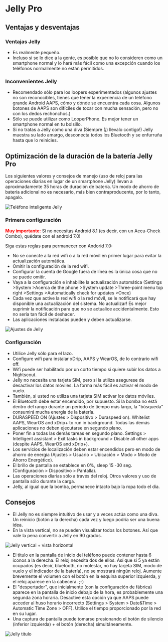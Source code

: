 # Jelly Pro

## Ventajas y desventajas

### Ventajas Jelly

* Es realmente pequeño.
* Incluso si se lo dice a la gente, es posible que no lo consideren como un smartphone normal y lo hará más fácil como una excepción cuando los teléfonos normalmente no están permitidos.

### Inconvenientes Jelly

* Recomendado sólo para los loopers experimentados (algunos ajustes no son reconocibles, tienes que tener la experiencia de un teléfono grande Android AAPS, cómo y dónde se encuentra cada cosa. Algunos botones de AAPS son difíciles de tocar con mucha sensación, pero no con los dedos rechonchos.)
* Sólo se puede utilizar como LooperPhone. Es mejor tener un smartphone normal en tu bolsillo. 
* Si no tratas a Jelly como una diva (Siempre (¡) llevalo contigo!) Jelly muestra su lado amargo, desconecta todos los Bluetooth y se enfurruña hasta que lo reinicies. 

## Optimización de la duración de la batería Jelly Pro

Los siguientes valores y consejos de manejo (uso de reloj para las operaciones diarias en lugar de un smartphone Jelly) llevan a aproximadamente 35 horas de duración de batería. Un modo de ahorro de batería adicional no es necesario, más bien contraproducente, por lo tanto, apagalo.

![Teléfono inteligente Jelly](../images/jelly_01.jpg)

### Primera configuración

<b><font color="#FF0000">Muy importante:</b></font> Si no necesitas Android 8.1 (es decir, con un Accu-Check Combo), quédate con el android 7.0!

Siga estas reglas para permanecer con Andorid 7.0:

* No se conecte a la red wifi o a la red móvil en primer lugar para evitar la actualización automática.
* Omitir la configuración de la red wifi.
* Configurar la cuenta de Google fuera de línea es la única cosa que no se puede omitir.
* Vaya a la configuración e inhabilite la actualización automática (Settings >System >Acerca de the phone >System update >Three-point menu top right >Settings >Automatically check for updates >Once)
* Cada vez que active la red wifi o la red móvil, se le notificará que hay disponible una actualización del sistema. No actualizar! Es mejor suprimir la notificación para que no se actualice accidentalmente. Esto no sería tan fácil de deshacer. 
* Las aplicaciones instaladas pueden y deben actualizarse.

![Ajustes de Jelly](../images/jelly_02.jpg)

### Configuración

* Utilice Jelly sólo para el lazo.
* Configure wifi para instalar xDrip, AAPS y WearOS, de lo contrario wifi off. 
* Wifi puede ser habilitado por un corto tiempo si quiere subir los datos a Nightscout.
* Jelly no necesita una tarjeta SIM, pero si la utiliza asegurese de desactivar los datos móviles. La forma más fácil es activar el modo de vuelo.
* También, si usted no utiliza una tarjeta SIM activar los datos móviles.
* El Bluetooth debe estar encendido, por supuesto. Si la bomba no está dentro del rango durante un periodo de tiempo más largo, la "búsqueda" consumirá mucha energía de la batería.
* DURASPEED ON (Ajustes > Dispositivo > Duraspeed on). Whitelist AAPS, WearOS and xDrip+ to run in background. Todas las demás aplicaciones no deben ejecutarse en segundo plano.
* Poner fin a todas las demás tareas en segundo plano. Settings > Intelligent assistant > Exit tasks in background > Disable all other apps (despite AAPS, WearOS and xDrip+).
* Los servicios de localización deben estar encendidos pero en modo de ahorro de energía (Ajustes > Usuario > Ubicación > Modo > Modo de Ahorro Energético).
* El brillo de pantalla se establece en 0%, sleep 15 -30 seg. (Configuración > Dispositivo > Pantalla).
* Las operaciones diarias sólo a través del reloj. Otros valores y uso de pantalla sólo durante la carga. 
* Jelly, al igual que la bomba, permanece intacto bajo la ropa todo el día.

## Consejos

* El Jelly no es siempre intuitivo de usar y a veces actúa como una diva. Un reinicio (botón a la derecha) cada vez y luego podría ser una buena idea.
* En la vista vertical, no se pueden visualizar todos los botones. Así que vale la pena convertir a Jelly en 90 grados.

![Jelly vertical + vista horizontal](../images/jelly_04.jpg)

* El titulo en la pantalla de inicio del teléfono puede contener hasta 6 iconos a la derecha. El reloj necesita dos de ellos. Así que si 5 ya están ocupados (es decir, bluetooth, no molestar, no hay tarjeta SIM, modo de vuelo y el indicador de la batería), no se mostrará ningún reloj. Aumente brevemente el volumen con el botón en la esquina superior izquierda, y el reloj aparece en la cabecera. ;-)
* El "despertador", que inicialmente (con la configuración de fábrica) aparece en la pantalla de inicio debajo de la hora, es probablemente una segunda zona horaria. Desactive esta opción ya que AAPS puede acceder al huso horario incorrecto (Settings > System > Date&Time > Automatic Time Zone > OFF). Utilice el tiempo proporcionado por la red en su lugar.
* Una captura de pantalla puede tomarse presionando el botón de silencio (inferior izquierda) + el botón (derecha) simultáneamente. 

![Jelly titulo](../images/jelly_03.png)